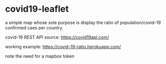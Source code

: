# covid19-leaflet

a simple map whose sole purpose is display the ratio of population/covid-19 confirmed caes per country.

covid-19 REST API source: https://covid19api.com/

working example: https://covid-19-ratio.herokuapp.com/

note the need for a mapbox token
